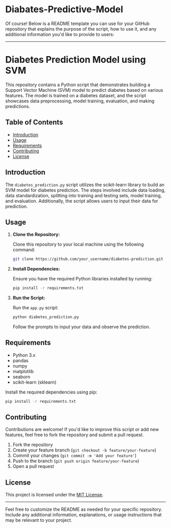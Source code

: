 # Diabates-Predictive-Model

Of course! Below is a README template you can use for your GitHub repository that explains the purpose of the script, how to use it, and any additional information you'd like to provide to users:

---

# Diabetes Prediction Model using SVM

This repository contains a Python script that demonstrates building a Support Vector Machine (SVM) model to predict diabetes based on various features. The model is trained on a diabetes dataset, and the script showcases data preprocessing, model training, evaluation, and making predictions.

## Table of Contents

- [Introduction](#introduction)
- [Usage](#usage)
- [Requirements](#requirements)
- [Contributing](#contributing)
- [License](#license)

## Introduction

The `diabetes_prediction.py` script utilizes the scikit-learn library to build an SVM model for diabetes prediction. The steps involved include data loading, data standardization, splitting into training and testing sets, model training, and evaluation. Additionally, the script allows users to input their data for prediction.

## Usage

1. **Clone the Repository:**

   Clone this repository to your local machine using the following command:

   ```bash
   git clone https://github.com/your_username/diabetes-prediction.git
   ```

2. **Install Dependencies:**

   Ensure you have the required Python libraries installed by running:

   ```bash
   pip install -r requirements.txt
   ```

3. **Run the Script:**

   Run the `app.py` script:

   ```bash
   python diabetes_prediction.py
   ```

   Follow the prompts to input your data and observe the prediction.

## Requirements

- Python 3.x
- pandas
- numpy
- matplotlib
- seaborn
- scikit-learn (sklearn)

Install the required dependencies using pip:

```bash
pip install -r requirements.txt
```

## Contributing

Contributions are welcome! If you'd like to improve this script or add new features, feel free to fork the repository and submit a pull request.

1. Fork the repository
2. Create your feature branch (`git checkout -b feature/your-feature`)
3. Commit your changes (`git commit -m 'Add your feature'`)
4. Push to the branch (`git push origin feature/your-feature`)
5. Open a pull request

## License

This project is licensed under the [MIT License](LICENSE).

---

Feel free to customize the README as needed for your specific repository. Include any additional information, explanations, or usage instructions that may be relevant to your project.
